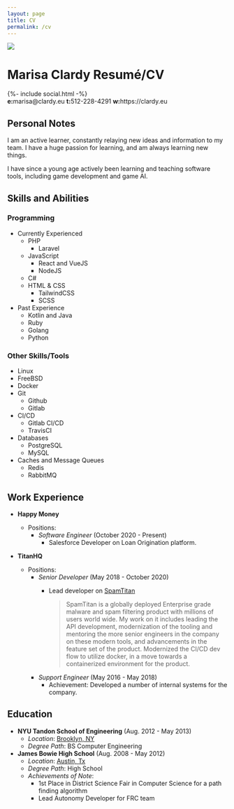 ```yaml
---
layout: page
title: CV
permalink: /cv
---
```

<div class="flex justify-left content-center items-center w-full">
  <img class="hidden md:inline-block rounded-full mr-8" src="https://www.gravatar.com/avatar/febc3d5f662cd665425a91c67e68bedc?s=200" />
  <div>
  <h1 class="text-3xl">
    <span class="hidden print:inline-block">Marisa Clardy</span>
    <span class="print:hidden inline-block">Resumé/CV</span>
  </h1>
  {%- include social.html -%}
  <div class="hidden print:block font-mono flex justify-around w-full">
    <span><b>e:</b>marisa@clardy.eu</span>
    <span><b>t:</b>512-228-4291</span>
    <span><b>w:</b>https://clardy.eu</span>
  </div>
  </div>
</div>

## Personal Notes

I am an active learner, constantly relaying new ideas and information to my team.
I have a huge passion for learning, and am always learning new things.

I have since a young age actively been learning and teaching software tools, including
game development and game AI.

<!-- <div class="hidden print:block" style="page-break-after: always;">&nbsp;</div> -->

## Skills and Abilities

<div class="print:block flex flex-col md:flex-row justify-around">

<div class="inline-block height-full align-top">
<h3>Programming</h3>
<ul>
  <li class="list-none">
    <span class="italic">Currently Experienced</span>
    <ul>
      <li>PHP<ul>
        <li>Laravel</li>
      </ul></li>
      <li>JavaScript<ul>
        <li>React and VueJS</li>
        <li>NodeJS</li>
      </ul></li>
      <li>C#</li>
      <li>HTML & CSS<ul>
        <li>TailwindCSS</li>
        <li>SCSS</li>
      </ul></li>
    </ul>
  </li>
  <li class="list-none">
    <span class="italic">Past Experience</span>
    <ul>
      <li>Kotlin and Java</li>
      <li>Ruby</li>
      <li>Golang</li>
      <li>Python</li>
    </ul>
  </li>
</ul>
</div>
<div class="inline-block height-full align-top">
<h3>Other Skills/Tools</h3>
<ul>
  <li class="list-none pr-10">Linux</li>
  <li class="list-none pr-10">FreeBSD</li>
  <li class="list-none pr-10">Docker</li>
  <li class="list-none pr-10">Git
    <ul>
      <li>Github</li>
      <li>Gitlab</li>
    </ul>
  </li>
  <li class="list-none pr-10">CI/CD
    <ul>
      <li>Gitlab CI/CD</li>
      <li>TravisCI</li>
    </ul>
  </li>
  <li class="list-none pr-10">Databases
    <ul>
      <li>PostgreSQL</li>
      <li>MySQL</li>
    </ul>
  </li>
  <li class="list-none pr-10">Caches and Message Queues
    <ul>
      <li>Redis</li>
      <li>RabbitMQ</li>
    </ul>
  </li>
</ul>
</div>

</div>

## Work Experience

- **Happy Money**
  - Positions:
    - *Software Engineer* (October 2020 - Present)
      - Salesforce Developer on Loan Origination platform.

- **TitanHQ**
  - Positions:
    - *Senior Developer* (May 2018 - October 2020)
      - Lead developer on [SpamTitan](https://www.spamtitan.com/)

        > SpamTitan is a globally deployed Enterprise grade malware and spam filtering product
        > with millions of users world wide.
        > My work on it includes leading the API development, modernization of the tooling
        > and mentoring the more senior engineers in the company on these modern tools,
        > and advancements in the feature set of the product. Modernized the CI/CD dev flow
        > to utilize docker, in a move towards a containerized environment for the product.
    - *Support Engineer* (May 2016 - May 2018)
      - Achievement: Developed a number of internal systems for the company.

## Education

- **NYU Tandon School of Engineering** (Aug. 2012 - May 2013)
  - *Location*: [Brooklyn, NY](https://www.google.com/maps/place/New+York+University+Tandon+School+of+Engineering/@40.6942076,-73.9887677,17z/data=!3m1!4b1!4m5!3m4!1s0x89c25a4a4d8396f3:0xda9b313d596491f7!8m2!3d40.6942036!4d-73.986579)
  - *Degree Path*: BS Computer Engineering
- **James Bowie High School** (Aug. 2008 - May 2012)
  - *Location*: [Austin, Tx](https://www.google.com/maps/place/James+Bowie+High+School/@30.1876581,-97.860686,17z/data=!3m1!4b1!4m5!3m4!1s0x865b4c0e1e8e050b:0x9801923ccd64699f!8m2!3d30.1876535!4d-97.8584973)
  - *Degree Path*: High School
  - *Achievements of Note*:
    - 1st Place in District Science Fair in Computer Science for a path finding algorithm
    - Lead Autonomy Developer for FRC team
